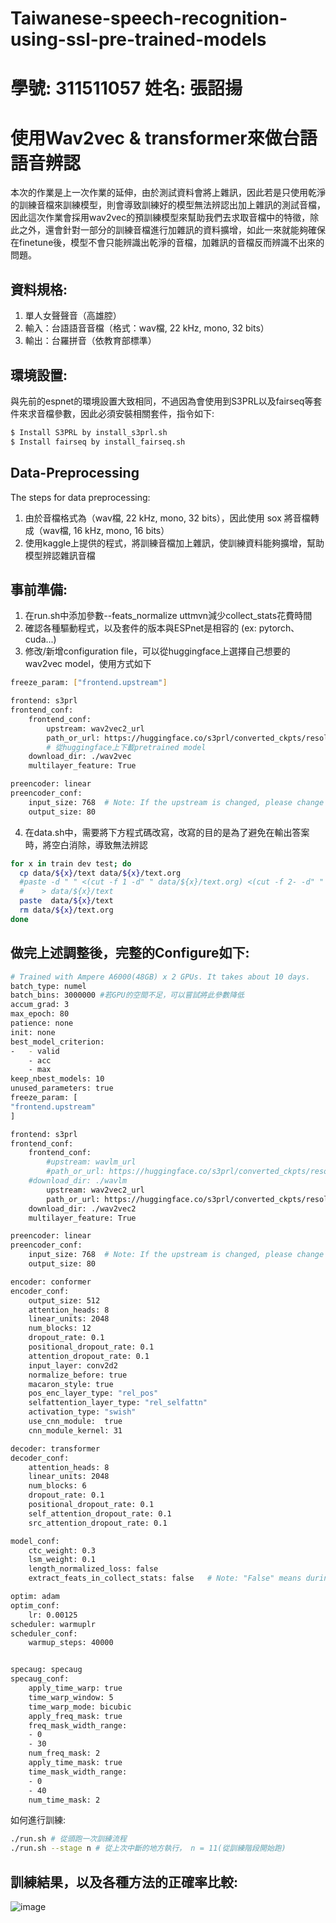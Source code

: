 # Taiwanese-speech-recognition-using-ssl-pre-trained-models

# 學號: 311511057 姓名: 張詔揚

# 使用Wav2vec & transformer來做台語語音辨認

本次的作業是上一次作業的延伸，由於測試資料會將上雜訊，因此若是只使用乾淨的訓練音檔來訓練模型，則會導致訓練好的模型無法辨認出加上雜訊的測試音檔，
因此這次作業會採用wav2vec的預訓練模型來幫助我們去求取音檔中的特徵，除此之外，還會針對一部分的訓練音檔進行加雜訊的資料擴增，如此一來就能夠確保
在finetune後，模型不會只能辨識出乾淨的音檔，加雜訊的音檔反而辨識不出來的問題。

## 資料規格:

1. 單人女聲聲音（高雄腔）
2. 輸入：台語語音音檔（格式：wav檔, 22 kHz, mono, 32 bits） 
3. 輸出：台羅拼音（依教育部標準）

## 環境設置:
與先前的espnet的環境設置大致相同，不過因為會使用到S3PRL以及fairseq等套件來求音檔參數，因此必須安裝相關套件，指令如下:

```sh
$ Install S3PRL by install_s3prl.sh
$ Install fairseq by install_fairseq.sh
```

## Data-Preprocessing

The steps for data preprocessing:

1. 由於音檔格式為（wav檔, 22 kHz, mono, 32 bits），因此使用 sox 將音檔轉成（wav檔, 16 kHz, mono, 16 bits）
2. 使用kaggle上提供的程式，將訓練音檔加上雜訊，使訓練資料能夠擴增，幫助模型辨認雜訊音檔

## 事前準備:

1. 在run.sh中添加參數--feats_normalize uttmvn減少collect_stats花費時間
2. 確認各種驅動程式，以及套件的版本與ESPnet是相容的 (ex: pytorch、cuda...)
3. 修改/新增configuration file，可以從huggingface上選擇自己想要的wav2vec model，使用方式如下

```sh
freeze_param: ["frontend.upstream"]

frontend: s3prl
frontend_conf:
    frontend_conf:
        upstream: wav2vec2_url
        path_or_url: https://huggingface.co/s3prl/converted_ckpts/resolve/main/wav2vec2_base_s2st_en_librilight.pt
        # 從huggingface上下載pretrained model
    download_dir: ./wav2vec
    multilayer_feature: True

preencoder: linear
preencoder_conf:
    input_size: 768  # Note: If the upstream is changed, please change this value accordingly.
    output_size: 80
```

4. 在data.sh中，需要將下方程式碼改寫，改寫的目的是為了避免在輸出答案時，將空白消除，導致無法辨認
```sh
for x in train dev test; do
  cp data/${x}/text data/${x}/text.org
  #paste -d " " <(cut -f 1 -d" " data/${x}/text.org) <(cut -f 2- -d" " data/${x}/text.org | tr -d " ") \
  #    > data/${x}/text
  paste  data/${x}/text
  rm data/${x}/text.org
done
```

## 做完上述調整後，完整的Configure如下:
```sh
# Trained with Ampere A6000(48GB) x 2 GPUs. It takes about 10 days.
batch_type: numel
batch_bins: 3000000 #若GPU的空間不足，可以嘗試將此參數降低
accum_grad: 3
max_epoch: 80
patience: none
init: none
best_model_criterion:
-   - valid
    - acc
    - max
keep_nbest_models: 10
unused_parameters: true
freeze_param: [
"frontend.upstream"
]

frontend: s3prl
frontend_conf:
    frontend_conf:
        #upstream: wavlm_url  
        #path_or_url: https://huggingface.co/s3prl/converted_ckpts/resolve/main/wavlm_base_plus.pt
    #download_dir: ./wavlm
        upstream: wav2vec2_url
        path_or_url: https://huggingface.co/s3prl/converted_ckpts/resolve/main/wav2vec2_base_s2st_en_librilight.pt
    download_dir: ./wav2vec2
    multilayer_feature: True

preencoder: linear
preencoder_conf:
    input_size: 768  # Note: If the upstream is changed, please change this value accordingly.
    output_size: 80

encoder: conformer
encoder_conf:
    output_size: 512
    attention_heads: 8
    linear_units: 2048
    num_blocks: 12
    dropout_rate: 0.1
    positional_dropout_rate: 0.1
    attention_dropout_rate: 0.1
    input_layer: conv2d2
    normalize_before: true
    macaron_style: true
    pos_enc_layer_type: "rel_pos"
    selfattention_layer_type: "rel_selfattn"
    activation_type: "swish"
    use_cnn_module:  true
    cnn_module_kernel: 31

decoder: transformer
decoder_conf:
    attention_heads: 8
    linear_units: 2048
    num_blocks: 6
    dropout_rate: 0.1
    positional_dropout_rate: 0.1
    self_attention_dropout_rate: 0.1
    src_attention_dropout_rate: 0.1

model_conf:
    ctc_weight: 0.3
    lsm_weight: 0.1
    length_normalized_loss: false
    extract_feats_in_collect_stats: false   # Note: "False" means during collect stats (stage 10), generating dummy stats files rather than extract_feats by forward frontend.

optim: adam
optim_conf:
    lr: 0.00125
scheduler: warmuplr
scheduler_conf:
    warmup_steps: 40000


specaug: specaug
specaug_conf:
    apply_time_warp: true
    time_warp_window: 5
    time_warp_mode: bicubic
    apply_freq_mask: true
    freq_mask_width_range:
    - 0
    - 30
    num_freq_mask: 2
    apply_time_mask: true
    time_mask_width_range:
    - 0
    - 40
    num_time_mask: 2
```
如何進行訓練: 
```sh
./run.sh # 從頭跑一次訓練流程
./run.sh --stage n # 從上次中斷的地方執行， n = 11(從訓練階段開始跑)
```
## 訓練結果，以及各種方法的正確率比較:
![image](https://github.com/MachineLearningNTUT/taiwanese-speech-recognition-using-ssl-pre-trained-models-Hippo88902/blob/main/performance.jpg)
